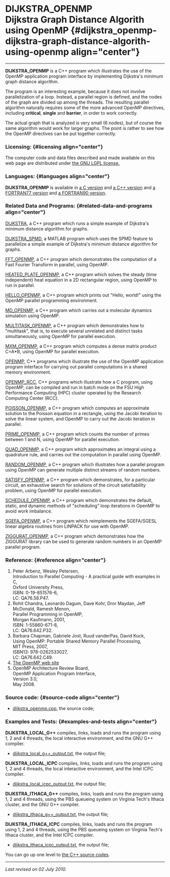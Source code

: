 DIJKSTRA\_OPENMP\
Dijkstra Graph Distance Algorith using OpenMP {#dijkstra_openmp-dijkstra-graph-distance-algorith-using-openmp align="center"}
=============================================

------------------------------------------------------------------------

**DIJKSTRA\_OPENMP** is a C++ program which illustrates the use of the
OpenMP application program interface by implementing Dijkstra's minimum
graph distance algorithm.

The program is an interesting example, because it does not involve
parallelization of a loop. Instead, a parallel region is defined, and
the nodes of the graph are divided up among the threads. The resulting
parallel algorithm naturally requires some of the more advanced OpenMP
directives, including **critical**, **single** and **barrier**, in order
to work correctly.

The actual graph that is analyzed is very small (6 nodes), but of course
the same algorithm would work for larger graphs. The point is rather to
see how the OpenMP directives can be put together correctly.

### Licensing: {#licensing align="center"}

The computer code and data files described and made available on this
web page are distributed under [the GNU LGPL
license.](../../txt/gnu_lgpl.txt)

### Languages: {#languages align="center"}

**DIJKSTRA\_OPENMP** is available in [a C
version](../../c_src/dijkstra_openmp/dijkstra_openmp.html) and [a C++
version](../../cpp_src/dijkstra_openmp/dijkstra_openmp.html) and [a
FORTRAN77 version](../../f77_src/dijkstra_openmp/dijkstra_openmp.html)
and [a FORTRAN90
version](../../f_src/dijkstra_openmp/dijkstra_openmp.html).

### Related Data and Programs: {#related-data-and-programs align="center"}

[DIJKSTRA](../../cpp_src/dijkstra/dijkstra.html), a C++ program which
runs a simple example of Dijkstra's minimum distance algorithm for
graphs.

[DIJKSTRA\_SPMD](../../m_src/dijkstra_spmd/dijkstra_spmd.html), a MATLAB
program which uses the SPMD feature to parallelize a simple example of
Dijkstra's minimum distance algorithm for graphs.

[FFT\_OPENMP](../../cpp_src/fft_openmp/fft_openmp.html), a C++ program
which demonstrates the computation of a Fast Fourier Transform in
parallel, using OpenMP.

[HEATED\_PLATE\_OPENMP](../../cpp_src/heated_plate_openmp/heated_plate_openmp.html),
a C++ program which solves the steady (time independent) heat equation
in a 2D rectangular region, using OpenMP to run in parallel.

[HELLO\_OPENMP](../../cpp_src/hello_openmp/hello_openmp.html), a C++
program which prints out "Hello, world!" using the OpenMP parallel
programming environment.

[MD\_OPENMP](../../cpp_src/md_openmp/md_openmp.html), a C++ program
which carries out a molecular dynamics simulation using OpenMP.

[MULTITASK\_OPENMP](../../cpp_src/multitask_openmp/multitask_openmp.html),
a C++ program which demonstrates how to "multitask", that is, to execute
several unrelated and distinct tasks simultaneously, using OpenMP for
parallel execution.

[MXM\_OPENMP](../../cpp_src/mxm_openmp/mxm_openmp.html), a C++ program
which computes a dense matrix product C=A\*B, using OpenMP for parallel
execution.

[OPENMP](../../cpp_src/openmp/openmp.html), C++ programs which
illustrate the use of the OpenMP application program interface for
carrying out parallel computations in a shared memory environment.

[OPENMP\_RCC](../../cpp_src/openmp_rcc/openmp_rcc.html), C++ programs
which illustrate how a C program, using OpenMP, can be compiled and run
in batch mode on the FSU High Performance Computing (HPC) cluster
operated by the Research Computing Center (RCC).

[POISSON\_OPENMP](../../cpp_src/poisson_openmp/poisson_openmp.html), a
C++ program which computes an approximate solution to the Poisson
equation in a rectangle, using the Jacobi iteration to solve the linear
system, and OpenMP to carry out the Jacobi iteration in parallel.

[PRIME\_OPENMP](../../cpp_src/prime_openmp/prime_openmp.html), a C++
program which counts the number of primes between 1 and N, using OpenMP
for parallel execution.

[QUAD\_OPENMP](../../cpp_src/quad_openmp/quad_openmp.html), a C++
program which approximates an integral using a quadrature rule, and
carries out the computation in parallel using OpenMP.

[RANDOM\_OPENMP](../../cpp_src/random_openmp/random_openmp.html), a C++
program which illustrates how a parallel program using OpenMP can
generate multiple distinct streams of random numbers.

[SATISFY\_OPENMP](../../cpp_src/satisfy_openmp/satisfy_openmp.html), a
C++ program which demonstrates, for a particular circuit, an exhaustive
search for solutions of the circuit satisfiability problem, using OpenMP
for parallel execution.

[SCHEDULE\_OPENMP](../../cpp_src/schedule_openmp/schedule_openmp.html),
a C++ program which demonstrates the default, static, and dynamic
methods of "scheduling" loop iterations in OpenMP to avoid work
imbalance.

[SGEFA\_OPENMP](../../cpp_src/sgefa_openmp/sgefa_openmp.html), a C++
program which reimplements the SGEFA/SGESL linear algebra routines from
LINPACK for use with OpenMP.

[ZIGGURAT\_OPENMP](../../cpp_src/ziggurat_openmp/ziggurat_openmp.html),
a C++ program which demonstrates how the ZIGGURAT library can be used to
generate random numbers in an OpenMP parallel program.

### Reference: {#reference align="center"}

1.  Peter Arbenz, Wesley Petersen,\
    Introduction to Parallel Computing - A practical guide with examples
    in C,\
    Oxford University Press,\
    ISBN: 0-19-851576-6,\
    LC: QA76.58.P47.
2.  Rohit Chandra, Leonardo Dagum, Dave Kohr, Dror Maydan, Jeff
    McDonald, Ramesh Menon,\
    Parallel Programming in OpenMP,\
    Morgan Kaufmann, 2001,\
    ISBN: 1-55860-671-8,\
    LC: QA76.642.P32.
3.  Barbara Chapman, Gabriele Jost, Ruud vanderPas, David Kuck,\
    Using OpenMP: Portable Shared Memory Parallel Processing,\
    MIT Press, 2007,\
    ISBN13: 978-0262533027,\
    LC: QA76.642.C49.
4.  [The OpenMP web site](http://www.openmp.org/)
5.  OpenMP Architecture Review Board,\
    OpenMP Application Program Interface,\
    Version 3.0,\
    May 2008.

### Source code: {#source-code align="center"}

-   [dijkstra\_openmp.cpp](dijkstra_openmp.cpp), the source code;

### Examples and Tests: {#examples-and-tests align="center"}

**DIJKSTRA\_LOCAL\_G++** compiles, links, loads and runs the program
using 1, 2 and 4 threads, the local interactive environment, and the GNU
G++ compiler.

-   [dijkstra\_local\_g++\_output.txt](dijkstra_local_g++_output.txt),
    the output file;

**DIJKSTRA\_LOCAL\_ICPC** compiles, links, loads and runs the program
using 1, 2 and 4 threads, the local interactive environment, and the
Intel ICPC compiler.

-   [dijkstra\_local\_icpc\_output.txt](dijkstra_local_icpc_output.txt),
    the output file;

**DIJKSTRA\_ITHACA\_G++** compiles, links, loads and runs the program
using 1, 2 and 4 threads, using the PBS queueing system on Virginia
Tech's Ithaca cluster, and the GNU G++ compiler.

-   [dijkstra\_ithaca\_g++\_output.txt](dijkstra_ithaca_g++_output.txt),
    the output file;

**DIJKSTRA\_ITHACA\_ICPC** compiles, links, loads and runs the program
using 1, 2 and 4 threads, using the PBS queueing system on Virginia
Tech's Ithaca cluster, and the Intel ICPC compiler.

-   [dijkstra\_ithaca\_icpc\_output.txt](dijkstra_ithaca_icpc_output.txt),
    the output file;

You can go up one level to [the C++ source codes](../cpp_src.html).

------------------------------------------------------------------------

*Last revised on 02 July 2010.*
